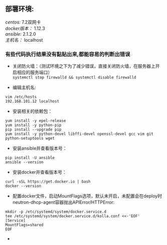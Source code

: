 ## 部署环境:  
_centos:_ 7.2双网卡  
_docker版本：_ 1.12.3    
_ansible:_ 2.1.2.0   
_主机名：_ localhost

### 有些代码执行结果没有黏贴出来,都能容易的判断出错误

* 关闭防火墙：（测试环境之下为了减少错误，直接关闭防火墙，在服务器上开启相应的服务端口）   
``systemctl stop firewalld && systemctl disable firewalld``

* 编辑主机名:  
``` 
vim /etc/hosts  
192.168.101.12 localhost  
```

* 安装相关的依赖包：<br>
``` 
yum install -y epel-release 
yum install -y python-pip 
pip install --upgrade pip 
yum install -y python-devel libffi-devel openssl-devel gcc vim git python-setuptools wget 

```

* 安装ansible并查看版本号： <br>
```  
pip install -U ansible     
ansible --version   
```   

* 安装docker并查看版本号： <br>
```   
curl -sSL https://get.docker.io | bash    
docker --version    
```   
* 配置docker文件，启动MountFlags选项，默认未开启，未配置会在deploy时 neutron-dhcp-agent容器抛出APIError/HTTPError:  
```   
mkdir -p /etc/systemd/system/docker.service.d
tee /etc/systemd/system/docker.service.d/kolla.conf <<-'EOF'
[Service]
MountFlags=shared
EOF
```   

* 


